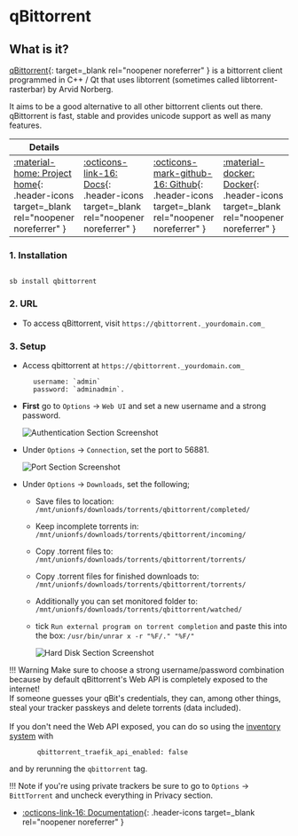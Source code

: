 # qBittorrent

## What is it?

[qBittorrent](https://www.qbittorrent.org/){: target=_blank rel="noopener noreferrer" } is a bittorrent client programmed in C++ / Qt that uses libtorrent (sometimes called libtorrent-rasterbar) by Arvid Norberg.

It aims to be a good alternative to all other bittorrent clients out there. qBittorrent is fast, stable and provides unicode support as well as many features.

| Details     |             |             |             |
|-------------|-------------|-------------|-------------|
| [:material-home: Project home](https://www.qbittorrent.org/){: .header-icons target=_blank rel="noopener noreferrer" } | [:octicons-link-16: Docs](https://github.com/qbittorrent/qBittorrent/wiki){: .header-icons target=_blank rel="noopener noreferrer" } | [:octicons-mark-github-16: Github](https://github.com/qbittorrent/qBittorrent){: .header-icons target=_blank rel="noopener noreferrer" } | [:material-docker: Docker](https://hub.docker.com/r/saltydk/qbittorrent){: .header-icons target=_blank rel="noopener noreferrer" }|

### 1. Installation

``` shell

sb install qbittorrent

```

### 2. URL

- To access qBittorrent, visit `https://qbittorrent._yourdomain.com_`

### 3. Setup

- Access qbittorrent at `https://qbittorrent._yourdomain.com_`

``` { .yaml }
      username: `admin`
      password: `adminadmin`.
```

- **First** go to `Options` -> `Web UI` and set a new username and a strong password.

    ![Authentication Section Screenshot](../images/community/qbit_auth.png)

- Under `Options` -> `Connection`, set the port to 56881.

    ![Port Section Screenshot](../images/community/qbit_port.png)

- Under `Options` -> `Downloads`, set the following;

  - Save files to location: `/mnt/unionfs/downloads/torrents/qbittorrent/completed/`

  - Keep incomplete torrents in: `/mnt/unionfs/downloads/torrents/qbittorrent/incoming/`

  - Copy .torrent files to: `/mnt/unionfs/downloads/torrents/qbittorrent/torrents/`

  - Copy .torrent files for finished downloads to: `/mnt/unionfs/downloads/torrents/qbittorrent/torrents/`

  - Additionally you can set monitored folder to: `/mnt/unionfs/downloads/torrents/qbittorrent/watched/`

  - tick `Run external program on torrent completion` and paste this into the box: `/usr/bin/unrar x -r "%F/." "%F/"`

    ![Hard Disk Section Screenshot](../images/community/qbit_hdd.png)

!!! Warning
      Make sure to choose a strong username/password combination because by default qBittorrent's Web API is completely exposed to the internet!<br>
      If someone guesses your qBit's credentials, they can, among other things, steal your tracker passkeys and delete torrents (data included).<br><br>
      If you don't need the Web API exposed, you can do so using the [inventory system](/saltbox/inventory/) with

``` { .yaml }
       qbittorrent_traefik_api_enabled: false
```

and by rerunning the `qbittorrent` tag.

!!! Note
      if you're using private trackers be sure to go to `Options` -> `BittTorrent` and uncheck everything in Privacy section.

- [:octicons-link-16: Documentation](https://github.com/qbittorrent/qBittorrent/wiki){: .header-icons target=_blank rel="noopener noreferrer" }
